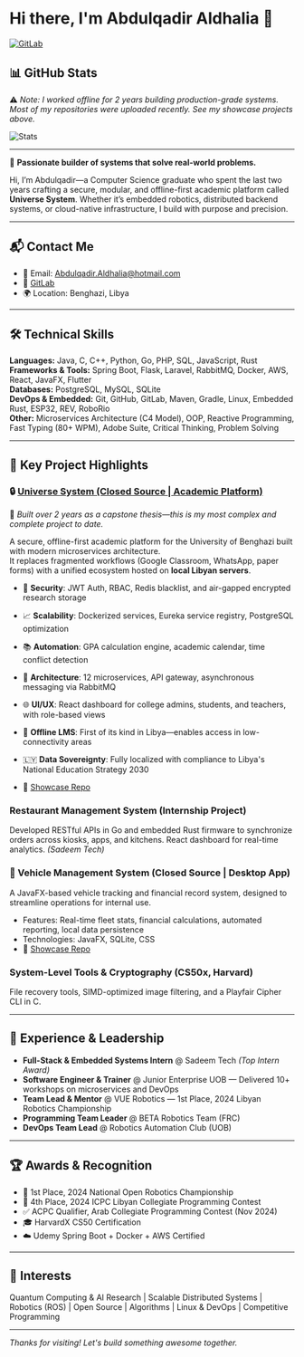 # Hi there, I'm Abdulqadir Aldhalia 👋

[![GitLab](https://img.shields.io/badge/GitLab-Profile-orange?style=for-the-badge&logo=gitlab)](https://gitlab.com/Abdulqadir-Aldhalia)  

## 📊 GitHub Stats

⚠️ _Note: I worked offline for 2 years building production-grade systems. Most of my repositories were uploaded recently. See my showcase projects above._

![Stats](https://github-readme-streak-stats.herokuapp.com/?user=Abdulqadir-Aldhalia&theme=radical&include_all_commits=true)

---

🚀 **Passionate builder of systems that solve real-world problems.**

Hi, I’m Abdulqadir—a Computer Science graduate who spent the last two years crafting a secure, modular, and offline-first academic platform called **Universe System**. Whether it’s embedded robotics, distributed backend systems, or cloud-native infrastructure, I build with purpose and precision.

---

## 📬 Contact Me

- 📧 Email: Abdulqadir.Aldhalia@hotmail.com  
- 🔗 [GitLab](https://gitlab.com/Abdulqadir-Aldhalia)  
- 🌍 Location: Benghazi, Libya  

---

## 🛠️ Technical Skills

**Languages:** Java, C, C++, Python, Go, PHP, SQL, JavaScript, Rust  
**Frameworks & Tools:** Spring Boot, Flask, Laravel, RabbitMQ, Docker, AWS, React, JavaFX, Flutter  
**Databases:** PostgreSQL, MySQL, SQLite  
**DevOps & Embedded:** Git, GitHub, GitLab, Maven, Gradle, Linux, Embedded Rust, ESP32, REV, RoboRio  
**Other:** Microservices Architecture (C4 Model), OOP, Reactive Programming, Fast Typing (80+ WPM), Adobe Suite, Critical Thinking, Problem Solving  

---

## 🚀 Key Project Highlights

### 🔒 [Universe System (Closed Source | Academic Platform)](https://github.com/Abdulqadir-Aldhalia/Universe-System-Showcase)  
🧠 *Built over 2 years as a capstone thesis—this is my most complex and complete project to date.*

A secure, offline-first academic platform for the University of Benghazi built with modern microservices architecture.  
It replaces fragmented workflows (Google Classroom, WhatsApp, paper forms) with a unified ecosystem hosted on **local Libyan servers**.

- 🔐 **Security**: JWT Auth, RBAC, Redis blacklist, and air-gapped encrypted research storage
- 📈 **Scalability**: Dockerized services, Eureka service registry, PostgreSQL optimization
- 📚 **Automation**: GPA calculation engine, academic calendar, time conflict detection
- 🧩 **Architecture**: 12 microservices, API gateway, asynchronous messaging via RabbitMQ
- 🌐 **UI/UX**: React dashboard for college admins, students, and teachers, with role-based views
- 📡 **Offline LMS**: First of its kind in Libya—enables access in low-connectivity areas
- 🇱🇾 **Data Sovereignty**: Fully localized with compliance to Libya's National Education Strategy 2030

- 📖 [Showcase Repo](https://github.com/Abdulqadir-Aldhalia/Universe-System-Showcase)

### Restaurant Management System (Internship Project)
  Developed RESTful APIs in Go and embedded Rust firmware to synchronize orders across kiosks, apps, and kitchens. React dashboard for real-time analytics. *(Sadeem Tech)*

### 🚗 Vehicle Management System (Closed Source | Desktop App)  
A JavaFX-based vehicle tracking and financial record system, designed to streamline operations for internal use.  
- Features: Real-time fleet stats, financial calculations, automated reporting, local data persistence  
- Technologies: JavaFX, SQLite, CSS  
- 📖 [Showcase Repo](https://github.com/Abdulqadir-Aldhalia/Vehicle-System-Showcase)


### System-Level Tools & Cryptography (CS50x, Harvard)
  File recovery tools, SIMD-optimized image filtering, and a Playfair Cipher CLI in C.

---

## 🧠 Experience & Leadership

- **Full-Stack & Embedded Systems Intern** @ Sadeem Tech *(Top Intern Award)*  
- **Software Engineer & Trainer** @ Junior Enterprise UOB — Delivered 10+ workshops on microservices and DevOps  
- **Team Lead & Mentor** @ VUE Robotics — 1st Place, 2024 Libyan Robotics Championship  
- **Programming Team Leader** @ BETA Robotics Team (FRC)  
- **DevOps Team Lead** @ Robotics Automation Club (UOB)  

---

## 🏆 Awards & Recognition

- 🥇 1st Place, 2024 National Open Robotics Championship  
- 🏅 4th Place, 2024 ICPC Libyan Collegiate Programming Contest  
- ✅ ACPC Qualifier, Arab Collegiate Programming Contest (Nov 2024)  
- 🎓 HarvardX CS50 Certification  
- ☁️ Udemy Spring Boot + Docker + AWS Certified  

---

## 🔭 Interests

Quantum Computing & AI Research | Scalable Distributed Systems | Robotics (ROS) | Open Source | Algorithms | Linux & DevOps | Competitive Programming

---

_Thanks for visiting! Let's build something awesome together._
